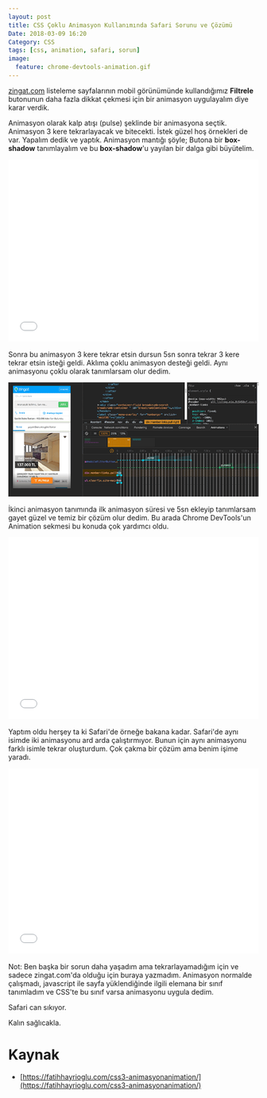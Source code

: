 ```yaml
---
layout: post
title: CSS Çoklu Animasyon Kullanımında Safari Sorunu ve Çözümü
Date: 2018-03-09 16:20
Category: CSS
tags: [css, animation, safari, sorun]
image:
  feature: chrome-devtools-animation.gif
---
```


[zingat.com](http://zingat.com) listeleme sayfalarının mobil görünümünde kullandığımız **Filtrele** butonunun daha fazla dikkat çekmesi için bir animasyon uygulayalım diye karar verdik.

Animasyon olarak kalp atışı (pulse) şeklinde bir animasyona seçtik. Animasyon 3 kere tekrarlayacak ve bitecekti. İstek güzel hoş örnekleri de var. Yapalım dedik ve yaptık. Animasyon mantığı şöyle; Butona bir **box-shadow** tanımlayalım ve bu **box-shadow**'u yayılan bir dalga gibi büyütelim.

<iframe height='367' scrolling='no' title='YeJeKQ' src='//codepen.io/fatihhayri/embed/YeJeKQ/?height=367&theme-id=13521&default-tab=css,result&embed-version=2' frameborder='no' allowtransparency='true' allowfullscreen='true' style='width: 100%;'>See the Pen <a href='https://codepen.io/fatihhayri/pen/YeJeKQ/'>YeJeKQ</a> by Fatih  (<a href='https://codepen.io/fatihhayri'>@fatihhayri</a>) on <a href='https://codepen.io'>CodePen</a>.
</iframe>

Sonra bu animasyon 3 kere tekrar etsin dursun 5sn sonra tekrar 3 kere tekrar etsin isteği geldi. Aklıma çoklu animasyon desteği geldi. Aynı animasyonu çoklu olarak tanımlarsam olur dedim. 

![chrome devtools amination](/images/chrome-devtools-animation.gif)

İkinci animasyon tanımında ilk animasyon süresi ve 5sn ekleyip tanımlarsam gayet güzel ve temiz bir çözüm olur dedim. Bu arada Chrome DevTools'un Animation sekmesi bu konuda çok yardımcı oldu.

<iframe height='366' scrolling='no' title='Kalp atışı animasyonu' src='//codepen.io/fatihhayri/embed/KoKeoj/?height=366&theme-id=13521&default-tab=css,result&embed-version=2' frameborder='no' allowtransparency='true' allowfullscreen='true' style='width: 100%;'>See the Pen <a href='https://codepen.io/fatihhayri/pen/KoKeoj/'>Kalp atışı animasyonu</a> by Fatih  (<a href='https://codepen.io/fatihhayri'>@fatihhayri</a>) on <a href='https://codepen.io'>CodePen</a>.
</iframe>

Yaptım oldu herşey ta ki Safari'de örneğe bakana kadar. Safari'de aynı isimde iki animasyonu ard arda çalıştırmıyor. Bunun için aynı animasyonu farklı isimle tekrar oluşturdum. Çok çakma bir çözüm ama benim işime yaradı. 

<iframe height='374' scrolling='no' title='Kalp atışı animasyonu' src='//codepen.io/fatihhayri/embed/bvGXrW/?height=374&theme-id=13521&default-tab=css,result&embed-version=2' frameborder='no' allowtransparency='true' allowfullscreen='true' style='width: 100%;'>See the Pen <a href='https://codepen.io/fatihhayri/pen/bvGXrW/'>Kalp atışı animasyonu</a> by Fatih  (<a href='https://codepen.io/fatihhayri'>@fatihhayri</a>) on <a href='https://codepen.io'>CodePen</a>.
</iframe>

Not: Ben başka bir sorun daha yaşadım ama tekrarlayamadığım için ve sadece zingat.com'da olduğu için buraya yazmadım. Animasyon normalde çalışmadı, javascript ile sayfa yüklendiğinde ilgili elemana bir sınıf tanımladım ve CSS'te bu sınıf varsa animasyonu uygula dedim.

Safari can sıkıyor.

Kalın sağlıcakla.

# Kaynak
 - [https://fatihhayrioglu.com/css3-animasyonanimation/](https://fatihhayrioglu.com/css3-animasyonanimation/)